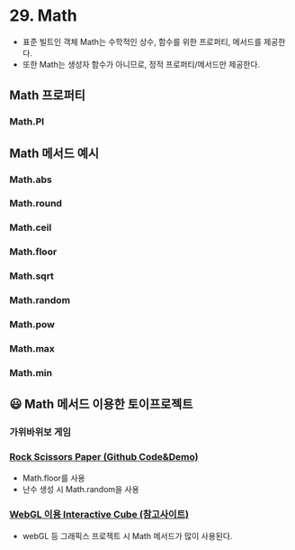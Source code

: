 # 29. Math
- 표준 빌트인 객체 Math는 수학적인 상수, 함수를 위한 프로퍼티, 메서드를 제공한다.
- 또한 Math는 생성자 함수가 아니므로, 정적 프로퍼티/메서드만 제공한다.

## Math 프로퍼티
### Math.PI

## Math 메서드 예시
### Math.abs
### Math.round
### Math.ceil
### Math.floor
### Math.sqrt
### Math.random
### Math.pow
### Math.max
### Math.min

## 😃 Math 메서드 이용한 토이프로젝트
### 가위바위보 게임
### [Rock Scissors Paper (Github Code&Demo)](https://github.com/michalosman/rock-paper-scissors)
- Math.floor를 사용
- 난수 생성 시 Math.random을 사용
### [WebGL 이용 Interactive Cube (참고사이트)](https://www.tutorialspoint.com/webgl/webgl_interactive_cube.htm)
- webGL 등 그래픽스 프로젝트 시 Math 메서드가 많이 사용된다.